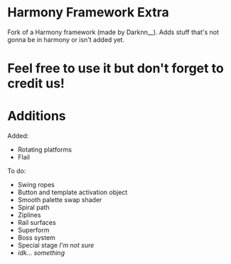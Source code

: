 # Harmony Framework Extra

Fork of a Harmony framework (made by Darknn__).
Adds stuff that's not gonna be in harmony or isn't added yet.

# Feel free to use it but don't forget to credit us! 

# Additions

Added:
- Rotating platforms
- Flail

To do:
- Swing ropes
- Button and template activation object
- Smooth palette swap shader
- Spiral path
- Ziplines
- Rail surfaces
- Superform
- Boss system
- Special stage *I'm not sure*
- *idk... something*
